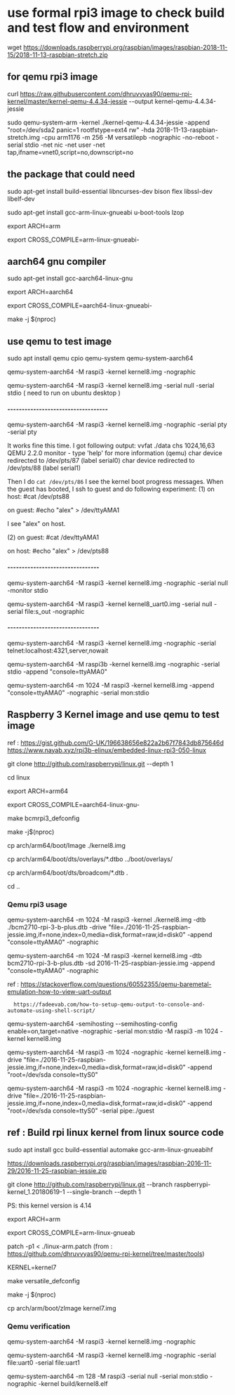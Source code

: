 #  use formal rpi3 image to check build and test flow and environment

wget https://downloads.raspberrypi.org/raspbian/images/raspbian-2018-11-15/2018-11-13-raspbian-stretch.zip

## for qemu rpi3 image 

curl https://raw.githubusercontent.com/dhruvvyas90/qemu-rpi-kernel/master/kernel-qemu-4.4.34-jessie --output kernel-qemu-4.4.34-jessie

sudo qemu-system-arm -kernel ./kernel-qemu-4.4.34-jessie -append "root=/dev/sda2 panic=1 rootfstype=ext4 rw" -hda 2018-11-13-raspbian-stretch.img -cpu arm1176  -m 256 -M versatilepb -nographic -no-reboot -serial stdio -net nic -net user -net tap,ifname=vnet0,script=no,downscript=no

##  the package that could need 
sudo apt-get install build-essential libncurses-dev bison flex libssl-dev libelf-dev

sudo apt-get install gcc-arm-linux-gnueabi u-boot-tools lzop

export ARCH=arm

export CROSS_COMPILE=arm-linux-gnueabi-


## aarch64 gnu compiler 


sudo apt-get install gcc-aarch64-linux-gnu

export ARCH=aarch64

export CROSS_COMPILE=aarch64-linux-gnueabi-

make -j $(nproc)

## use qemu to test image 

sudo apt install qemu cpio qemu-system qemu-system-aarch64

qemu-system-aarch64 -M raspi3 -kernel kernel8.img -nographic 

qemu-system-aarch64 -M raspi3 -kernel kernel8.img -serial null -serial stdio ( need to run on ubuntu desktop )

#### -----------------------------------
qemu-system-aarch64 -M raspi3 -kernel kernel8.img -nographic -serial pty -serial pty

It works fine this time. I got following output:
vvfat ./data chs 1024,16,63
QEMU 2.2.0 monitor - type 'help' for more information
(qemu) char device redirected to /dev/pts/87 (label serial0)
char device redirected to /dev/pts/88 (label serial1)

Then I do `cat /dev/pts/86` I see the kernel boot progress messages.
When the guest has booted, I ssh to guest and do following experiment:
(1)  on host:
#cat /dev/pts88

on guest:
#echo "alex" > /dev/ttyAMA1

I see "alex" on host.

(2) on guest:
#cat /dev/ttyAMA1

on host:
#echo "alex" > /dev/pts88

#### --------------------------------

qemu-system-aarch64 -M raspi3 -kernel kernel8.img -nographic -serial null -monitor stdio 

qemu-system-aarch64 -M raspi3 -kernel kernel8_uart0.img -serial null -serial file:s_out -nographic

#### --------------------------------

qemu-system-aarch64 -M raspi3 -kernel kernel8.img -nographic -serial telnet:localhost:4321,server,nowait

qemu-system-aarch64 -M raspi3b -kernel kernel8.img -nographic  -serial stdio -append "console=ttyAMA0"


qemu-system-aarch64 -m 1024 -M raspi3 -kernel kernel8.img -append "console=ttyAMA0" -nographic -serial mon:stdio


## Raspberry 3 Kernel image and use qemu to test image
ref :  https://gist.github.com/G-UK/196638656e822a2b67f7843db875646d
       https://www.nayab.xyz/rpi3b-elinux/embedded-linux-rpi3-050-linux

git clone http://github.com/raspberrypi/linux.git --depth 1

cd linux

export ARCH=arm64

export CROSS_COMPILE=aarch64-linux-gnu-

make bcmrpi3_defconfig

make -j$(nproc)


cp arch/arm64/boot/Image ./kernel8.img

cp arch/arm64/boot/dts/overlays/*.dtbo ../boot/overlays/

cp arch/arm64/boot/dts/broadcom/*.dtb .

cd ..

### Qemu rpi3 usage 
qemu-system-aarch64 -m 1024 -M raspi3 -kernel ./kernel8.img -dtb ./bcm2710-rpi-3-b-plus.dtb -drive "file=./2016-11-25-raspbian-jessie.img,if=none,index=0,media=disk,format=raw,id=disk0" -append "console=ttyAMA0" -nographic 

qemu-system-aarch64 -m 1024 -M raspi3 -kernel kernel8.img -dtb bcm2710-rpi-3-b-plus.dtb -sd 2016-11-25-raspbian-jessie.img -append "console=ttyAMA0" -nographic 

ref : https://stackoverflow.com/questions/60552355/qemu-baremetal-emulation-how-to-view-uart-output 

      https://fadeevab.com/how-to-setup-qemu-output-to-console-and-automate-using-shell-script/

qemu-system-aarch64 -semihosting --semihosting-config enable=on,target=native -nographic -serial mon:stdio -M raspi3 -m 1024  -kernel kernel8.img 

qemu-system-aarch64 -M raspi3 -m 1024  -nographic -kernel kernel8.img  -drive "file=./2016-11-25-raspbian-jessie.img,if=none,index=0,media=disk,format=raw,id=disk0" -append "root=/dev/sda console=ttyS0"

qemu-system-aarch64 -M raspi3 -m 1024  -nographic -kernel kernel8.img  -drive "file=./2016-11-25-raspbian-jessie.img,if=none,index=0,media=disk,format=raw,id=disk0" -append "root=/dev/sda console=ttyS0" -serial pipe:./guest

## ref :  Build rpi linux kernel from linux source code 

sudo apt install gcc build-essential automake gcc-arm-linux-gnueabihf

https://downloads.raspberrypi.org/raspbian/images/raspbian-2016-11-29/2016-11-25-raspbian-jessie.zip

git clone http://github.com/raspberrypi/linux.git --branch raspberrypi-kernel_1.20180619-1 --single-branch --depth 1  

PS:  this kernel version is 4.14 

export ARCH=arm

export CROSS_COMPILE=arm-linux-gnueab

patch -p1 < ./linux-arm.patch (from : https://github.com/dhruvvyas90/qemu-rpi-kernel/tree/master/tools)

KERNEL=kernel7

make versatile_defconfig

make -j $(nproc)

cp arch/arm/boot/zImage kernel7.img


### Qemu verification 

qemu-system-aarch64 -M raspi3 -kernel kernel8.img -nographic

qemu-system-aarch64 -M raspi3 -kernel kernel8.img -nographic -serial file:uart0 -serial file:uart1

qemu-system-aarch64 -m 128 -M raspi3 -serial null -serial mon:stdio -nographic -kernel build/kernel8.elf